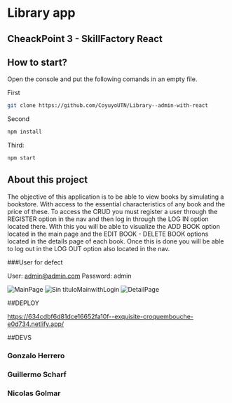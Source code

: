 # Library app

## CheackPoint 3 - SkillFactory React

## How to start?

Open the console and put the following comands in an empty file.

First

```sh
git clone https://github.com/CoyuyoUTN/Library--admin-with-react
```

Second

```sh
npm install
```

Third:

```sh
npm start
```

## About this project

The objective of this application is to be able to view books by simulating a bookstore. With access to the essential characteristics of any book and the price of these.
To access the CRUD you must register a user through the REGISTER option in the nav and then log in through the LOG IN option located there.
With this you will be able to visualize the ADD BOOK option located in the main page and the EDIT BOOK - DELETE BOOK options located in the details page of each book.
Once this is done you will be able to log out in the LOG OUT option also located in the nav.

###User for defect

User: admin@admin.com
Password: admin

![MainPage](https://user-images.githubusercontent.com/23712018/196056026-97545a25-c955-41ff-9b27-246cfa74fe58.jpg)
![Sin títuloMainwithLogin](https://user-images.githubusercontent.com/23712018/196056032-d83d64bb-fbc0-4b8b-9d63-67b21cd8b1d2.jpg)
![DetailPage](https://user-images.githubusercontent.com/23712018/196056035-ce499a76-05bc-49ab-a01b-7fcc0bce67be.jpg)


##DEPLOY

https://634cdbf6d81dce16652fa10f--exquisite-croquembouche-e0d734.netlify.app/

##DEVS

### Gonzalo Herrero

### Guillermo Scharf

### Nicolas Golmar
